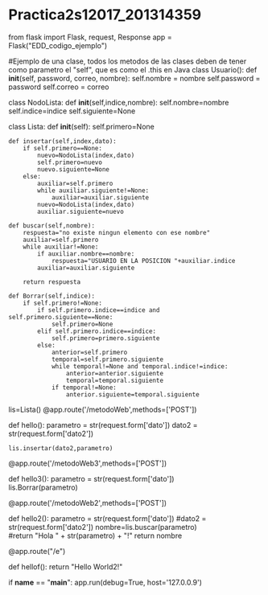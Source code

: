 # Practica2s12017_201314359
from flask import Flask, request, Response
app = Flask("EDD_codigo_ejemplo")

#Ejemplo de una clase, todos los metodos de las clases deben de tener como parametro el "self", que es como el .this en Java
class Usuario():
    def __init__(self, password, correo, nombre):
        self.nombre = nombre
        self.password = password
        self.correo = correo
        

class NodoLista:
    def __init__(self,indice,nombre):
        self.nombre=nombre
        self.indice=indice
        self.siguiente=None

class Lista:
    def __init__(self):
        self.primero=None

    def insertar(self,index,dato):
        if self.primero==None:
            nuevo=NodoLista(index,dato)
            self.primero=nuevo
            nuevo.siguiente=None
        else:
            auxiliar=self.primero
            while auxiliar.siguiente!=None:
                auxiliar=auxiliar.siguiente
            nuevo=NodoLista(index,dato)
            auxiliar.siguiente=nuevo
    
    def buscar(self,nombre):
        respuesta="no existe ningun elemento con ese nombre"
        auxiliar=self.primero
        while auxiliar!=None:
            if auxiliar.nombre==nombre:
                respuesta="USUARIO EN LA POSICION "+auxiliar.indice
            auxiliar=auxiliar.siguiente
        
        return respuesta
    
    def Borrar(self,indice):
        if self.primero!=None:
            if self.primero.indice==indice and self.primero.siguiente==None:
                self.primero=None
            elif self.primero.indice==indice:
                self.primero=primero.siguiente
            else:
                anterior=self.primero
                temporal=self.primero.siguiente
                while temporal!=None and temporal.indice!=indice:
                    anterior=anterior.siguiente
                    temporal=temporal.siguiente
                if temporal!=None:
                    anterior.siguiente=temporal.siguiente
                    
                        
            

lis=Lista()
@app.route('/metodoWeb',methods=['POST'])

def hello():
    parametro = str(request.form['dato'])
    dato2 = str(request.form['dato2'])
    
    lis.insertar(dato2,parametro)
    
@app.route('/metodoWeb3',methods=['POST'])

def hello3():
    parametro = str(request.form['dato'])  
    lis.Borrar(parametro)
    

@app.route('/metodoWeb2',methods=['POST'])

def hello2():
    parametro = str(request.form['dato'])
	#dato2 = str(request.form['dato2'])
    nombre=lis.buscar(parametro)    
    #return "Hola " + str(parametro) + "!"
    return nombre

@app.route("/e")  

def hellof():
    return "Hello World2!"
        

if __name__ == "__main__":
        app.run(debug=True, host='127.0.0.9')
